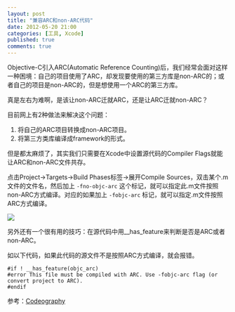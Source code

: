 ```yaml
---
layout: post
title: "兼容ARC和non-ARC代码"
date: 2012-05-20 21:00
categories: [工具, Xcode]
published: true
comments: true
---
```


Objective-C引入ARC(Automatic Reference Counting)后，我们经常会面对这样一种困境：自己的项目使用了ARC，却发现要使用的第三方库是non-ARC的；或者自己的项目是non-ARC的，但是想使用一个ARC的第三方库。

真是左右为难啊，是该让non-ARC迁就ARC，还是让ARC迁就non-ARC？

目前网上有2种做法来解决这个问题：

1. 将自己的ARC项目转换成non-ARC项目。
2. 将第三方类库编译成framework的形式。

但是都太麻烦了，其实我们只需要在Xcode中设置源代码的Compiler Flags就能让ARC和non-ARC文件共存。<!--more-->

点击Project->Targets->Build Phases标签->展开Compile Sources，双击某个.m文件的文件名，然后加上 `-fno-objc-arc` 这个标记，就可以指定此.m文件按照non-ARC方式编译。对应的如果加上 `-fobjc-arc` 标记，就可以指定.m文件按照ARC方式编译。

![](http://www.codeography.com/images/arc-compiler-flag.png)


另外还有一个很有用的技巧：在源代码中用__has_feature来判断是否是ARC或者non-ARC。

如以下代码，如果此代码的源文件不是按照ARC方式编译，就会报错。


```objc
#if ! __has_feature(objc_arc)
#error This file must be compiled with ARC. Use -fobjc-arc flag (or convert project to ARC).
#endif
```

参考：[Codeography](http://www.codeography.com/2011/10/10/making-arc-and-non-arc-play-nice.html)
